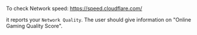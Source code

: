 To check Network speed: https://speed.cloudflare.com/

it reports your `Network Quality`. The user should give information on "Online Gaming Quality Score".